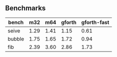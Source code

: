 ## Benchmarks

bench  | m32  | m64  | gforth | gforth-fast
------ | ---- | ---- | ------ | -----------
seive  | 1.29 | 1.41 | 1.15   | 0.61
bubble | 1.75 | 1.65 | 1.72   | 0.94
fib    | 2.39 | 3.60 | 2.86   | 1.73
